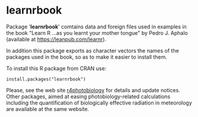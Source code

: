 # learnrbook #

Package '**learnrbook**' comtains data and foreign files used in examples in the
book "Learn R ...as you learnt your mother tongue" by Pedro J. Aphalo (available 
at <https://leanpub.com/learnr>).  

In addition this package exports as character vectors the names of the
packages used in the book, so as to make it easier to install them.

To install this R package from CRAN use:

```
install.packages("learnrbook")
```

Please, see the web site [r4photobiology](http://www.r4photobiology.info) for
details and update notices. Other packages, aimed at easing photobiology-related
calculations including the quantification of biologically effective radiation in
meteorology are available at the same website.

